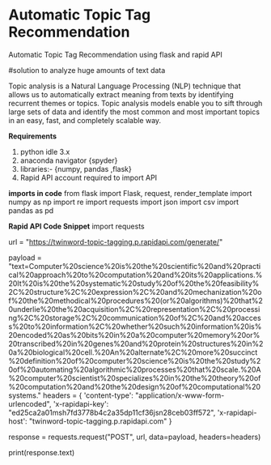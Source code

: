 # Automatic Topic Tag Recommendation 
 Automatic Topic Tag Recommendation using flask and rapid API
 
#solution to analyze huge amounts of text data 

Topic analysis is a Natural Language Processing (NLP) technique that allows us to 
automatically extract meaning from texts by identifying recurrent themes or topics. Topic 
analysis models enable you to sift through large sets of data and identify the most common 
and most important topics in an easy, fast, and completely scalable way.

**Requirements**
1. python idle 3.x
2. anaconda navigator {spyder}
3. libraries:- {numpy, pandas ,flask}
4. Rapid API account required to import API 

**imports in code**
from flask import Flask, request, render_template
import numpy as np
import re
import requests
import json
import csv
import pandas as pd

**Rapid API Code Snippet**
import requests

url = "https://twinword-topic-tagging.p.rapidapi.com/generate/"

payload = "text=Computer%20science%20is%20the%20scientific%20and%20practical%20approach%20to%20computation%20and%20its%20applications.%20It%20is%20the%20systematic%20study%20of%20the%20feasibility%2C%20structure%2C%20expression%2C%20and%20mechanization%20of%20the%20methodical%20procedures%20(or%20algorithms)%20that%20underlie%20the%20acquisition%2C%20representation%2C%20processing%2C%20storage%2C%20communication%20of%2C%20and%20access%20to%20information%2C%20whether%20such%20information%20is%20encoded%20as%20bits%20in%20a%20computer%20memory%20or%20transcribed%20in%20genes%20and%20protein%20structures%20in%20a%20biological%20cell.%20An%20alternate%2C%20more%20succinct%20definition%20of%20computer%20science%20is%20the%20study%20of%20automating%20algorithmic%20processes%20that%20scale.%20A%20computer%20scientist%20specializes%20in%20the%20theory%20of%20computation%20and%20the%20design%20of%20computational%20systems."
headers = {
    'content-type': "application/x-www-form-urlencoded",
    'x-rapidapi-key': "ed25ca2a01msh7fd3778b4c2a35dp11cf36jsn28ceb03ff572",
    'x-rapidapi-host': "twinword-topic-tagging.p.rapidapi.com"
    }

response = requests.request("POST", url, data=payload, headers=headers)

print(response.text)
